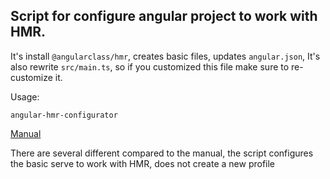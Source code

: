 ## Script for configure angular project to work with HMR.

It's install `@angularclass/hmr`, creates basic files, updates `angular.json`,
It's also rewrite `src/main.ts`, so if you customized this file make sure to re-customize it.

Usage:

```
angular-hmr-configurator
```

[Manual](https://dev.to/ctrleffive/hot-module-replacement-in-angular-2ckl)

There are several different compared to the manual, the script configures the basic serve to work with HMR, does not create a new profile
